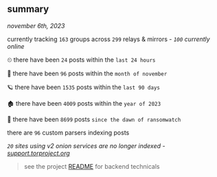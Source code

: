
## summary
_november 6th, 2023_

currently tracking `163` groups across `299` relays & mirrors - _`100` currently online_

⏲ there have been `24` posts within the `last 24 hours`

🦈 there have been `96` posts within the `month of november`

🪐 there have been `1535` posts within the `last 90 days`

🏚 there have been `4009` posts within the `year of 2023`

🦕 there have been `8699` posts `since the dawn of ransomwatch`

there are `96` custom parsers indexing posts

_`20` sites using v2 onion services are no longer indexed - [support.torproject.org](https://support.torproject.org/onionservices/v2-deprecation/)_

> see the project [README](https://github.com/joshhighet/ransomwatch#ransomwatch--) for backend technicals
